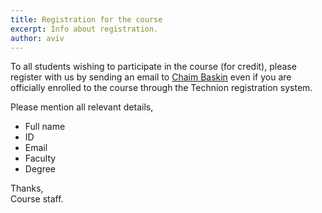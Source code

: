 ```yaml
---
title: Registration for the course
excerpt: Info about registration.
author: aviv
---
```


To all students wishing to participate in the course (for credit),
please register with us by sending an email to [Chaim
Baskin](mailto:chaimbaskin@cs.technion.ac.il) even if you are officially
enrolled to the course through the Technion registration system.

Please mention all relevant details,
- Full name
- ID
- Email
- Faculty
- Degree

Thanks,  
Course staff.
